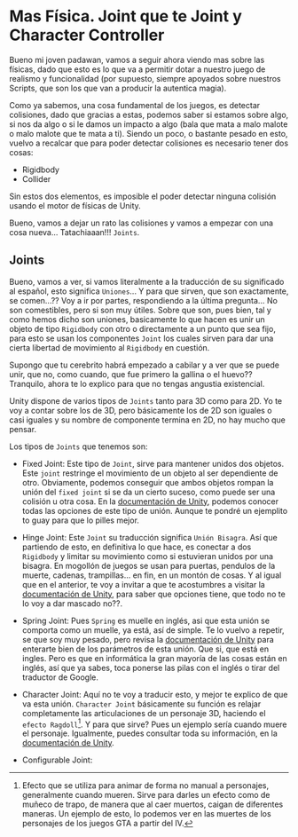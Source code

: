 # Mas Física. Joint que te Joint y Character Controller

Bueno mi joven padawan, vamos a seguir ahora viendo mas sobre las físicas, dado que esto es lo que va a permitir dotar a nuestro juego de realismo y funcionalidad (por supuesto, siempre apoyados sobre nuestros Scripts, que son los que van a producir la autentica magia).

Como ya sabemos, una cosa fundamental de los juegos, es detectar colisiones, dado que gracias a estas, podemos saber si estamos sobre algo, si nos da algo o si le damos un impacto a algo (bala que mata a malo malote o malo malote que te mata a ti). Siendo un poco, o bastante pesado en esto, vuelvo a recalcar que para poder detectar colisiones es necesario tener dos cosas:

 - Rigidbody
 - Collider

Sin estos dos elementos, es imposible el poder detectar ninguna colisión usando el motor de físicas de Unity.

Bueno, vamos a dejar un rato las colisiones y vamos a empezar con una cosa nueva... Tatachiaaan!!! `Joints`.

## Joints

Bueno, vamos a ver, si vamos literalmente a la traducción de su significado al español, esto significa `Uniones`... Y para que sirven, que son exactamente, se comen...?? Voy a ir por partes, respondiendo a la última pregunta... No son comestibles, pero si son muy útiles. Sobre que son, pues bien, tal y como hemos dicho son uniones, basicamente lo que hacen es unir un objeto de tipo `Rigidbody` con otro o directamente a un punto que sea fijo, para esto se usan los componentes `Joint` los cuales sirven para dar una cierta libertad de movimiento al `Rigidbody` en cuestión.

Supongo que tu cerebrito habrá empezado a cabilar y a ver que se puede unir, que no, como cuando, que fue primero la gallina o el huevo?? Tranquilo, ahora te lo explico para que no tengas angustia existencial.

Unity dispone de varios tipos de `Joints` tanto para 3D como para 2D. Yo te voy a contar sobre los de 3D, pero básicamente los de 2D son iguales o casi iguales y su nombre de componente termina en 2D, no hay mucho que pensar.

Los tipos de `Joints` que tenemos son:

 - Fixed Joint: Este tipo de `Joint`, sirve para mantener unidos dos objetos. Este `joint` restringe el movimiento de un objeto al ser dependiente de otro. Obviamente, podemos conseguir que ambos objetos rompan la unión del `fixed joint` si se da un cierto suceso, como puede ser una colisión u otra cosa.
  En la [documentación de Unity](https://docs.unity3d.com/Manual/class-FixedJoint.html), podemos conocer todas las opciones de este tipo de unión. Aunque te pondré un ejemplito to guay para que lo pilles mejor.

 - Hinge Joint: Este `Joint` su traducción significa `Unión Bisagra`. Así que partiendo de esto, en definitiva lo que hace, es conectar a dos `Rigidbody` y limitar su movimiento como si estuvieran unidos por una bisagra. En mogollón de juegos se usan para puertas, pendulos de la muerte, cadenas, trampillas... en fin, en un montón de cosas. Y al igual que en el anterior, te voy a invitar a que te acostumbres a visitar la [documentación de Unity](https://docs.unity3d.com/Manual/class-HingeJoint.html), para saber que opciones tiene, que todo no te lo voy a dar mascado no??.

 - Spring Joint: Pues `Spring` es muelle en inglés, asi que esta unión se comporta como un muelle, ya está, así de simple. Te lo vuelvo a repetir, se que soy muy pesado, pero revisa la [documentación de Unity](https://docs.unity3d.com/Manual/class-SpringJoint.html) para enterarte bien de los parámetros de esta unión. Que si, que está en ingles. Pero es que en informática la gran mayoría de las cosas están en inglés, así que ya sabes, toca ponerse las pilas con el inglés o tirar del traductor de Google.

 - Character Joint: Aquí no te voy a traducir esto, y mejor te explico de que va esta unión. `Character Joint` básicamente su función es relajar completamente las articulaciones de un personaje 3D, haciendo el `efecto Ragdoll`[^1]. Y para que sirve? Pues un ejemplo sería cuando muere el personaje. Igualmente, puedes consultar toda su información, en la [documentación de Unity](https://docs.unity3d.com/Manual/class-CharacterJoint.html).
 - Configurable Joint:

 [^1]: Efecto que se utiliza para animar de forma no manual a personajes, generalmente cuando mueren. Sirve para darles un efecto como de muñeco de trapo, de manera que al caer muertos, caigan de diferentes maneras. Un ejemplo de esto, lo podemos ver en las muertes de los personajes de los juegos GTA a partir del IV.